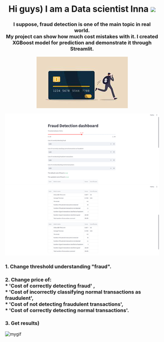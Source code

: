 
<h1 align="center">Hi guys) I am a Data scientist Inna
<img src="https://github.com/blackcater/blackcater/raw/main/images/Hi.gif" height="32"/></h1>

<h3 align="center">I suppose, fraud detection is one of the main topic in real world.</br> My project can show how much cost mistakes with it.
I created XGBoost model for prediction and demonstrate it through Streamlit.
</h3>
<p align="center">
<img src="images/main.jpeg" alt="main">
</p>

<img src="images/first.png" alt="first">
<img src="images/second.png" alt="second">

<h3> 1. Change threshold understanding "fraud".</h3>

<h3> 2. Change price of: </br> * 'Cost of correctly detecting fraud' ,</br>
* 'Cost of incorrectly classifying normal transactions as fraudulent',</br>
* 'Cost of not detecting fraudulent transactions',</br>
* 'Cost of correctly detecting normal transactions'.</br></h3>

<h3> 3. Get results)
</h3>

![mygif](images/streamlit_video.gif)
